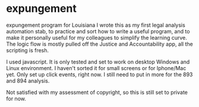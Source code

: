 # expungement
expungement program for Louisiana
I wrote this as my first legal analysis automation stab, to practice and sort how to write a useful program, and to make it personally useful for my colleagues to simplify the learning curve. The logic flow is mostly pulled off the Justice and Accountability app, all the scripting is fresh. 

I used javascript. It is only tested and set to work on desktop Windows and Linux environment. I haven't sorted it for small screens or for Iphone/Mac yet. Only set up click events, right now. I still need to put in more for the 893 and 894 analysis.

Not satisfied with my assessment of copyright, so this is still set to private for now.
